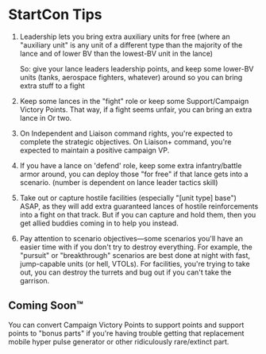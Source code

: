 # StartCon Tips

1) Leadership lets you bring extra auxiliary units for free (where an "auxiliary unit" is any unit of a different type
   than the majority of the lance and of lower BV than the lowest-BV unit in the lance)

   So: give your lance leaders
   leadership points, and keep some lower-BV units (tanks, aerospace fighters, whatever) around so you can bring extra
   stuff to a fight

2) Keep some lances in the "fight" role or keep some Support/Campaign Victory Points. That way, if a fight seems unfair,
   you can bring an extra lance in Or two.

3) On Independent and Liaison command rights, you're expected to complete the strategic objectives. On Liaison+
   command, you're expected to maintain a positive campaign VP.

4) If you have a lance on 'defend' role, keep some extra infantry/battle armor around, you can deploy those "for free"
   if that lance gets into a scenario. (number is dependent on lance leader tactics skill)

5) Take out or capture hostile facilities (especially "[unit type] base") ASAP, as they will add extra guaranteed
   lances of hostile reinforcements into a fight on that track. But if you can capture and hold them, then you get
   allied buddies coming in to help you instead.

6) Pay attention to scenario objectives—some scenarios you'll have an easier time with if you don't try to destroy
   everything. For example, the "pursuit" or "breakthrough" scenarios are best done at night with fast, jump-capable
   units (or hell, VTOLs). For facilities, you're trying to take out, you can destroy the turrets and bug out if you
   can't take the garrison.

## Coming Soon™

You can convert Campaign Victory Points to support points and support points to "bonus parts" if
you're having trouble getting that replacement mobile hyper pulse generator or other ridiculously rare/extinct part.
